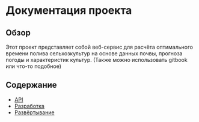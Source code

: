 # Документация проекта

## Обзор

Этот проект представляет собой веб-сервис для расчёта оптимального времени полива сельхозкультур на основе данных почвы, прогноза погоды и характеристик культур.
(Также можно использовать gitbook или что-то подобное)
## Содержание

- [API](api.md)
- [Разработка](development.md)
- [Развёртывание](deployment.md)
